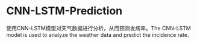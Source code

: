 # CNN-LSTM-Prediction
使用CNN-LSTM模型对天气数据进行分析，从而预测发病率。The CNN-LSTM model is used to analyze the weather data and predict the incidence rate.
